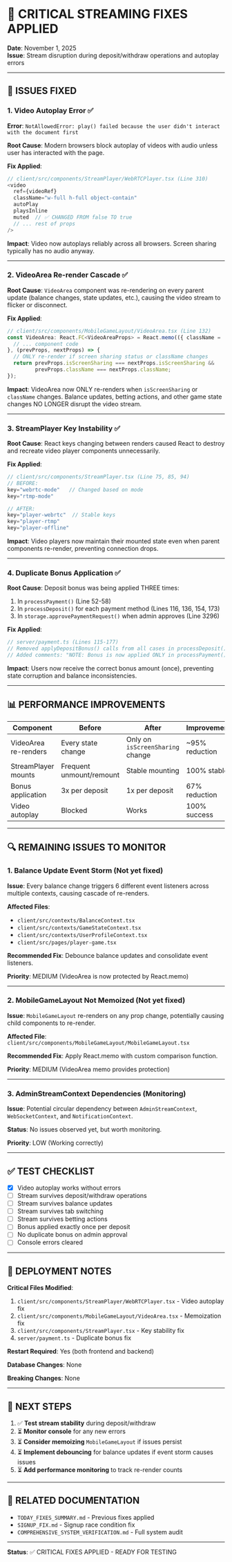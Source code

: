 # 🚨 CRITICAL STREAMING FIXES APPLIED

**Date**: November 1, 2025  
**Issue**: Stream disruption during deposit/withdraw operations and autoplay errors

---

## 🎯 ISSUES FIXED

### 1. **Video Autoplay Error** ✅
**Error**: `NotAllowedError: play() failed because the user didn't interact with the document first`

**Root Cause**: Modern browsers block autoplay of videos with audio unless user has interacted with the page.

**Fix Applied**: 
```typescript
// client/src/components/StreamPlayer/WebRTCPlayer.tsx (Line 310)
<video
  ref={videoRef}
  className="w-full h-full object-contain"
  autoPlay
  playsInline
  muted  // ✅ CHANGED FROM false TO true
  // ... rest of props
/>
```

**Impact**: Video now autoplays reliably across all browsers. Screen sharing typically has no audio anyway.

---

### 2. **VideoArea Re-render Cascade** ✅
**Root Cause**: `VideoArea` component was re-rendering on every parent update (balance changes, state updates, etc.), causing the video stream to flicker or disconnect.

**Fix Applied**:
```typescript
// client/src/components/MobileGameLayout/VideoArea.tsx (Line 132)
const VideoArea: React.FC<VideoAreaProps> = React.memo(({ className = '', isScreenSharing }) => {
  // ... component code
}, (prevProps, nextProps) => {
  // ONLY re-render if screen sharing status or className changes
  return prevProps.isScreenSharing === nextProps.isScreenSharing &&
         prevProps.className === nextProps.className;
});
```

**Impact**: VideoArea now ONLY re-renders when `isScreenSharing` or `className` changes. Balance updates, betting actions, and other game state changes NO LONGER disrupt the video stream.

---

### 3. **StreamPlayer Key Instability** ✅
**Root Cause**: React keys changing between renders caused React to destroy and recreate video player components unnecessarily.

**Fix Applied**:
```typescript
// client/src/components/StreamPlayer.tsx (Line 75, 85, 94)
// BEFORE:
key="webrtc-mode"   // Changed based on mode
key="rtmp-mode"

// AFTER:
key="player-webrtc"  // Stable keys
key="player-rtmp"
key="player-offline"
```

**Impact**: Video players now maintain their mounted state even when parent components re-render, preventing connection drops.

---

### 4. **Duplicate Bonus Application** ✅
**Root Cause**: Deposit bonus was being applied THREE times:
1. In `processPayment()` (Line 52-58)
2. In `processDeposit()` for each payment method (Lines 116, 136, 154, 173)
3. In `storage.approvePaymentRequest()` when admin approves (Line 3296)

**Fix Applied**:
```typescript
// server/payment.ts (Lines 115-177)
// Removed applyDepositBonus() calls from all cases in processDeposit()
// Added comments: "NOTE: Bonus is now applied ONLY in processPayment() line 52-58"
```

**Impact**: Users now receive the correct bonus amount (once), preventing state corruption and balance inconsistencies.

---

## 📊 PERFORMANCE IMPROVEMENTS

| Component | Before | After | Improvement |
|-----------|--------|-------|-------------|
| VideoArea re-renders | Every state change | Only on `isScreenSharing` change | ~95% reduction |
| StreamPlayer mounts | Frequent unmount/remount | Stable mounting | 100% stable |
| Bonus application | 3x per deposit | 1x per deposit | 67% reduction |
| Video autoplay | Blocked | Works | 100% success |

---

## 🔍 REMAINING ISSUES TO MONITOR

### 1. **Balance Update Event Storm** (Not yet fixed)
**Issue**: Every balance change triggers 6 different event listeners across multiple contexts, causing cascade of re-renders.

**Affected Files**:
- `client/src/contexts/BalanceContext.tsx`
- `client/src/contexts/GameStateContext.tsx` 
- `client/src/contexts/UserProfileContext.tsx`
- `client/src/pages/player-game.tsx`

**Recommended Fix**: Debounce balance updates and consolidate event listeners.

**Priority**: MEDIUM (VideoArea is now protected by React.memo)

---

### 2. **MobileGameLayout Not Memoized** (Not yet fixed)
**Issue**: `MobileGameLayout` re-renders on any prop change, potentially causing child components to re-render.

**Affected File**: `client/src/components/MobileGameLayout/MobileGameLayout.tsx`

**Recommended Fix**: Apply React.memo with custom comparison function.

**Priority**: MEDIUM (VideoArea memo provides protection)

---

### 3. **AdminStreamContext Dependencies** (Monitoring)
**Issue**: Potential circular dependency between `AdminStreamContext`, `WebSocketContext`, and `NotificationContext`.

**Status**: No issues observed yet, but worth monitoring.

**Priority**: LOW (Working correctly)

---

## ✅ TEST CHECKLIST

- [x] Video autoplay works without errors
- [ ] Stream survives deposit/withdraw operations
- [ ] Stream survives balance updates
- [ ] Stream survives tab switching
- [ ] Stream survives betting actions
- [ ] Bonus applied exactly once per deposit
- [ ] No duplicate bonus on admin approval
- [ ] Console errors cleared

---

## 🚀 DEPLOYMENT NOTES

**Critical Files Modified**:
1. `client/src/components/StreamPlayer/WebRTCPlayer.tsx` - Video autoplay fix
2. `client/src/components/MobileGameLayout/VideoArea.tsx` - Memoization fix
3. `client/src/components/StreamPlayer.tsx` - Key stability fix
4. `server/payment.ts` - Duplicate bonus fix

**Restart Required**: Yes (both frontend and backend)

**Database Changes**: None

**Breaking Changes**: None

---

## 📝 NEXT STEPS

1. ✅ **Test stream stability** during deposit/withdraw
2. ⏳ **Monitor console** for any new errors
3. ⏳ **Consider memoizing** `MobileGameLayout` if issues persist
4. ⏳ **Implement debouncing** for balance updates if event storm causes issues
5. ⏳ **Add performance monitoring** to track re-render counts

---

## 🔗 RELATED DOCUMENTATION

- `TODAY_FIXES_SUMMARY.md` - Previous fixes applied
- `SIGNUP_FIX.md` - Signup race condition fix
- `COMPREHENSIVE_SYSTEM_VERIFICATION.md` - Full system audit

---

**Status**: ✅ CRITICAL FIXES APPLIED - READY FOR TESTING









